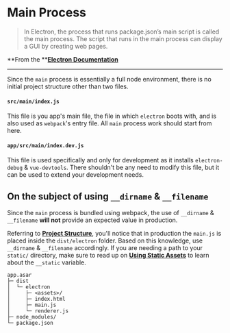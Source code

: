 # Main Process

> In Electron, the process that runs package.json’s main script is called the main process. The script that runs in the main process can display a GUI by creating web pages.

**From the **[**Electron Documentation**](http://electron.atom.io/docs/tutorial/quick-start/#main-process)

---

Since the `main` process is essentially a full node environment, there is no initial project structure other than two files.

#### `src/main/index.js`

This file is you app's main file, the file in which `electron` boots with, and is also used as `webpack`'s entry file. All `main` process work should start from here.

#### `app/src/main/index.dev.js`

This file is used specifically and only for development as it installs `electron-debug` & `vue-devtools`. There shouldn't be any need to modify this file, but it can be used to extend your development needs.

## On the subject of using `__dirname` & `__filename`

Since the `main` process is bundled using webpack, the use of `__dirname` & `__filename` **will not** provide an expected value in production.

Referring to [**Project Structure**](project_sturcture.md), you'll notice that in production the `main.js` is placed inside the `dist/electron` folder. Based on this knowledge, use `__dirname` & `__filename` accordingly. If you are needing a path to your `static/` directory, make sure to read up on [**Using Static Assets**](/using-static-assets.md) to learn about the `__static` variable.

```
app.asar
├─ dist
│  └─ electron
│     ├─ <assets>/
│     ├─ index.html
│     ├─ main.js
│     └─ renderer.js
├─ node_modules/
└─ package.json
```



